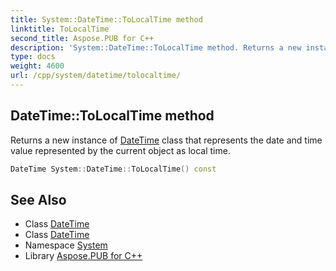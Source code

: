 ```yaml
---
title: System::DateTime::ToLocalTime method
linktitle: ToLocalTime
second_title: Aspose.PUB for C++
description: 'System::DateTime::ToLocalTime method. Returns a new instance of DateTime class that represents the date and time value represented by the current object as local time in C++.'
type: docs
weight: 4600
url: /cpp/system/datetime/tolocaltime/
---
```

## DateTime::ToLocalTime method


Returns a new instance of [DateTime](../) class that represents the date and time value represented by the current object as local time.

```cpp
DateTime System::DateTime::ToLocalTime() const
```

## See Also

* Class [DateTime](../)
* Class [DateTime](../)
* Namespace [System](../../)
* Library [Aspose.PUB for C++](../../../)
